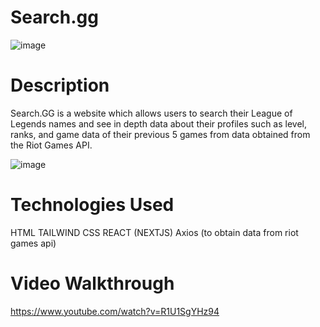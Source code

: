 # Search.gg
![image](https://user-images.githubusercontent.com/66233403/208979404-826edfd9-53bc-46c8-9d4a-a6f86d82ff54.png)

# Description
Search.GG is a website which allows users to search their League of Legends names and see in depth data about their profiles such as level, ranks, and game data of their previous 5 games from data obtained from the Riot Games API.

![image](https://user-images.githubusercontent.com/66233403/208979512-13d2da15-e580-4d7d-972b-f546566c8f7c.png)

# Technologies Used
HTML
TAILWIND CSS
REACT (NEXTJS)
Axios (to obtain data from riot games api)

# Video Walkthrough
https://www.youtube.com/watch?v=R1U1SgYHz94
